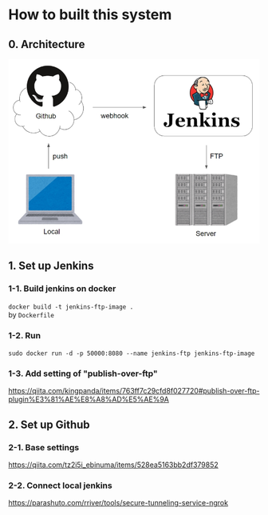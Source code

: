 # How to built this system
## 0. Architecture
![Architecture](https://github.com/maroon8021/auto-ftp-push-sample/blob/master/img/Architecture.jpg)
## 1. Set up Jenkins
### 1-1. Build jenkins on docker
`docker build -t jenkins-ftp-image .`  
by `Dockerfile`

### 1-2. Run
`sudo docker run -d -p 50000:8080 --name jenkins-ftp jenkins-ftp-image`

### 1-3. Add setting of "publish-over-ftp"
https://qiita.com/kingpanda/items/763ff7c29cfd8f027720#publish-over-ftp-plugin%E3%81%AE%E8%A8%AD%E5%AE%9A


## 2. Set up Github
### 2-1. Base settings
https://qiita.com/tz2i5i_ebinuma/items/528ea5163bb2df379852

### 2-2. Connect local jenkins
https://parashuto.com/rriver/tools/secure-tunneling-service-ngrok
